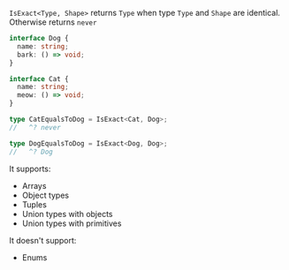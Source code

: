 `IsExact<Type, Shape>` returns `Type` when type `Type` and `Shape` are identical. Otherwise returns `never`

```ts
interface Dog {
  name: string;
  bark: () => void;
}

interface Cat {
  name: string;
  meow: () => void;
}

type CatEqualsToDog = IsExact<Cat, Dog>;
//   ^? never

type DogEqualsToDog = IsExact<Dog, Dog>;
//   ^? Dog
```

It supports:

- Arrays
- Object types
- Tuples
- Union types with objects
- Union types with primitives

It doesn't support:

- Enums
